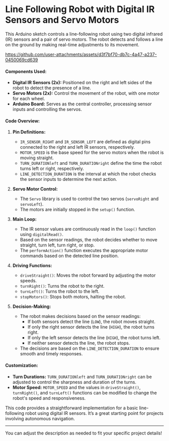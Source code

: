
# Line Following Robot with Digital IR Sensors and Servo Motors

This Arduino sketch controls a line-following robot using two digital infrared (IR) sensors and a pair of servo motors. The robot detects and follows a line on the ground by making real-time adjustments to its movement.

https://github.com/user-attachments/assets/d3f7bf70-db7c-4a47-a237-0450069cd639



#### Components Used:
- **Digital IR Sensors (2x):** Positioned on the right and left sides of the robot to detect the presence of a line.
- **Servo Motors (2x):** Control the movement of the robot, with one motor for each wheel.
- **Arduino Board:** Serves as the central controller, processing sensor inputs and controlling the servos.

#### Code Overview:

1. **Pin Definitions:**
   - `IR_SENSOR_RIGHT` and `IR_SENSOR_LEFT` are defined as digital pins connected to the right and left IR sensors, respectively.
   - `MOTOR_SPEED` is the base speed for the servo motors when the robot is moving straight.
   - `TURN_DURATIONleft` and `TURN_DURATIONright` define the time the robot turns left or right, respectively.
   - `LINE_DETECTION_DURATION` is the interval at which the robot checks the sensor inputs to determine the next action.

2. **Servo Motor Control:**
   - The `Servo` library is used to control the two servos (`servoRight` and `servoLeft`).
   - The motors are initially stopped in the `setup()` function.

3. **Main Loop:**
   - The IR sensor values are continuously read in the `loop()` function using `digitalRead()`.
   - Based on the sensor readings, the robot decides whether to move straight, turn left, turn right, or stop.
   - The `performAction()` function executes the appropriate motor commands based on the detected line position.

4. **Driving Functions:**
   - `driveStraight()`: Moves the robot forward by adjusting the motor speeds.
   - `turnRight()`: Turns the robot to the right.
   - `turnLeft()`: Turns the robot to the left.
   - `stopMotors()`: Stops both motors, halting the robot.

5. **Decision-Making:**
   - The robot makes decisions based on the sensor readings:
     - If both sensors detect the line (`LOW`), the robot moves straight.
     - If only the right sensor detects the line (`HIGH`), the robot turns right.
     - If only the left sensor detects the line (`HIGH`), the robot turns left.
     - If neither sensor detects the line, the robot stops.
   - The decisions are based on the `LINE_DETECTION_DURATION` to ensure smooth and timely responses.

#### Customization:
- **Turn Durations:** `TURN_DURATIONleft` and `TURN_DURATIONright` can be adjusted to control the sharpness and duration of the turns.
- **Motor Speed:** `MOTOR_SPEED` and the values in `driveStraight()`, `turnRight()`, and `turnLeft()` functions can be modified to change the robot's speed and responsiveness.

This code provides a straightforward implementation for a basic line-following robot using digital IR sensors. It’s a great starting point for projects involving autonomous navigation.

---

You can adjust the description as needed to fit your specific project details!
